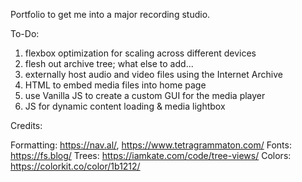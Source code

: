 Portfolio to get me into a major recording studio.

To-Do:
1. flexbox optimization for scaling across different devices
2. flesh out archive tree; what else to add...
3. externally host audio and video files using the Internet Archive
4. HTML to embed media files into home page
5. use Vanilla JS to create a custom GUI for the media player
6. JS for dynamic content loading & media lightbox

Credits:

Formatting: https://nav.al/, https://www.tetragrammaton.com/
Fonts: https://fs.blog/
Trees: https://iamkate.com/code/tree-views/
Colors: https://colorkit.co/color/1b1212/
